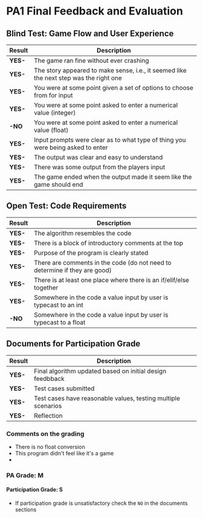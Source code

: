 # PA1 Final Feedback and Evaluation

## Blind Test: Game Flow and User Experience
| Result     | Description                                                                            |
|------------|----------------------------------------------------------------------------------------|
| **YES-** | The game ran fine without ever crashing                                                |
| **YES-** | The story appeared to make sense, i.e., it seemed like the next step was the right one |
| **YES-** | You were at some point given a set of options to choose from for input                 |
| **YES-** | You were at some point asked to enter a numerical value (integer)                      |
| **-NO** | You were at some point asked to enter a numerical value (float)                        |
| **YES-** | Input prompts were clear as to what type of thing you were being asked to enter        |
| **YES-** | The output was clear and easy to understand                                            |
| **YES-** | There was some output from the players input                                           |
| **YES-** | The game ended when the output made it seem like the game should end                   |



## Open Test: Code Requirements
| Result     | Description                                                          |
|------------|----------------------------------------------------------------------|
| **YES-** | The algorithm resembles the code                                     |
| **YES-** | There is a block of introductory comments at the top                 |  
| **YES-** | Purpose of the program is clearly stated                             |  
| **YES-** | There are comments in the code (do not need to determine if they are good)|
| **YES-** | There is at least one place where there is an if/elif/else together  |
| **YES-** | Somewhere in the code a value input by user is typecast to an int    |
| **-NO** | Somewhere in the code a value input by user is typecast to a float   |

## Documents for Participation Grade
| Result     | Description                                                   |
|------------|---------------------------------------------------------------|
| **YES-** | Final algorithm updated based on initial design feedbback     |
| **YES-** | Test cases submitted                                          |
| **YES-** | Test cases have reasonable values, testing multiple scenarios |
| **YES-** | Reflection                                                    |


### Comments on the grading
- There is no float conversion 
- This program didn't feel like it's a game 
- 
### PA Grade: M

#### Participation Grade: S
 - If participation grade is unsatisfactory check the `NO` in the documents sections


